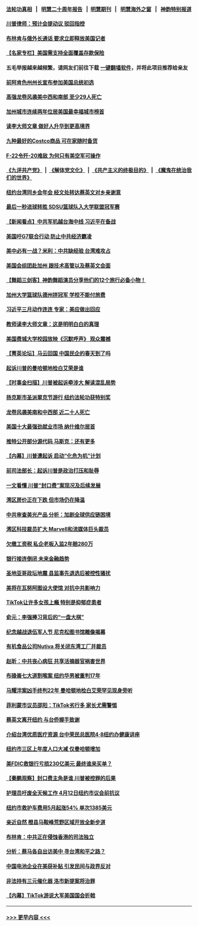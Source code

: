 #### [法轮功真相](https://github.com/gfw-breaker/truth/blob/master/README.md?t=0) &nbsp;&nbsp;|&nbsp;&nbsp; [明慧二十周年报告](https://github.com/gfw-breaker/mh-reports/blob/master/README.md?t=0) &nbsp;&nbsp;|&nbsp;&nbsp;[明慧期刊](https://github.com/gfw-breaker/mh-qikan) &nbsp;&nbsp;|&nbsp;&nbsp; [明慧海外之窗](https://github.com/gfw-breaker/mh-news/blob/master/README.md?t=0) &nbsp;&nbsp;|&nbsp;&nbsp; [神韵特别报道](https://github.com/gfw-breaker/mh-news/blob/master/shenyun.md?t=0)
#### [川普律师：预计会提动议 驳回指控](../pages/nsc412/n13963958.md?t=04030643) 
#### [布林肯与俄外长通话 要求立即释放美国记者](../pages/nsc412/n13963946.md?t=04030643) 
#### [【名家专栏】美国需支持全面覆盖存款保险](../pages/nsc412/n13963860.md?t=04030643) 
#### 五毛举报越来越频繁，请网友们前往下载 [一键翻墙软件](https://github.com/gfw-breaker/ssr-accounts)，并将此项目推荐给亲友
#### [前阿肯色州州长宣布参加美国总统初选](../pages/nsc412/n13963935.md?t=04030643) 
#### [高强龙卷风袭美中西和南部 至少29人死亡](../pages/nsc412/n13963807.md?t=04030643) 
#### [加州城市连续两年位居美国最幸福城市榜首](../pages/nsc412/n13963178.md?t=04030643) 
#### [读李大师文章 做好人升华到更高境界](../pages/nsc412/n13962050.md?t=04030643) 
#### [九种最好的Costco商品 可在家随时备货](../pages/nsc412/n13962245.md?t=04030643) 
#### [F-22令歼-20难敌 为何只有美空军可操作](../pages/nsc412/n13961165.md?t=04030643) 
#### [《九评共产党》](https://github.com/begood0513/9ping.md/blob/master/README.md) &nbsp;|&nbsp; [《解体党文化》](../../../../jtdwh.md/blob/master/README.md)  &nbsp;|&nbsp; [《共产主义的终极目的》](../../../../gczydzjmd.md/blob/master/README.md) &nbsp;|&nbsp; [《魔鬼在统治我们的世界》](../../../../mgztzwmdsj.md/blob/master/README.md) 
#### [纽约台湾同乡会年会 经文处转达蔡英文对乡亲谢意](../pages/nsc412/n13963723.md?t=04030643) 
#### [最后一秒进球转胜 SDSU篮球队入大学联盟冠军赛](../pages/nsc412/n13963492.md?t=04030643) 
#### [【新闻看点】中共军机越台海中线 习近平在备战](../pages/nsc412/n13963483.md?t=04030643) 
#### [美国吁G7联合行动 防止中共经济霸凌](../pages/nsc412/n13963564.md?t=04030643) 
#### [美中必有一战？米利：中共缺经验 台湾难攻占](../pages/nsc412/n13963490.md?t=04030643) 
#### [美国会组团赴加州 跟技术高管以及蔡英文会面](../pages/nsc412/n13963538.md?t=04030643) 
#### [【舞蹈三剑客】神韵舞蹈演员分享他们的12个旅行必备小物！](../pages/nsc412/n13963507.md?t=04030643) 
#### [加州大学篮球队德州拼冠军 学校不能付旅费](../pages/nsc412/n13963466.md?t=04030643) 
#### [习近平三月动作连连 专家：美应做出回应](../pages/nsc412/n13963399.md?t=04030643) 
#### [教师读李大师文章：这是明明白白的真理](../pages/nsc412/n13963405.md?t=04030643) 
#### [美国费城大学校园放映《沉默呼声》 观众震撼](../pages/nsc412/n13962185.md?t=04030643) 
#### [【菁英论坛】马云回国 中国民企的春天到了吗](../pages/nsc412/n13963374.md?t=04030643) 
#### [起诉川普的曼哈顿地检白艾荣是谁](../pages/nsc412/n13963347.md?t=04030643) 
#### [【时事金扫描】川普被起诉牵涉大 解读混乱局势](../pages/nsc412/n13963361.md?t=04030643) 
#### [扬克斯市圣派翠克节游行 纽约法轮功获特别奖](../pages/nsc412/n13962977.md?t=04030643) 
#### [龙卷风袭美南和中西部 近二十人死亡](../pages/nsc412/n13963297.md?t=04030643) 
#### [美国十大最强劲就业市场 纳什维尔居首](../pages/nsc412/n13963364.md?t=04030643) 
#### [推特公开部分源代码 马斯克：还有更多](../pages/nsc412/n13963340.md?t=04030643) 
#### [【内幕】川普遭起诉 启动“化危为机”计划](../pages/nsc412/n13963334.md?t=04030643) 
#### [前司法部长：起诉川普是政治打压和耻辱](../pages/nsc412/n13963330.md?t=04030643) 
#### [一文看懂 川普“封口费”案现况及后续发展](../pages/nsc412/n13962939.md?t=04030643) 
#### [湾区房价正在下跌 但市场仍在降温](../pages/nsc412/n13963233.md?t=04030643) 
#### [中共审查美光产品 分析：加剧全球供应链困境](../pages/nsc412/n13963146.md?t=04030643) 
#### [湾区科技裁员扩大 Marvell和流媒体巨头裁员](../pages/nsc412/n13963153.md?t=04030643) 
#### [欠缴工资税 私企老板入监2年赔280万](../pages/nsc412/n13963150.md?t=04030643) 
#### [银行接连倒闭   未来金融趋势](../pages/nsc412/n13963109.md?t=04030643) 
#### [圣地亚哥政坛地震 县监事先退选后被控性骚扰](../pages/nsc412/n13962956.md?t=04030643) 
#### [美将在瓦努阿图设大使馆 对抗中共影响力](../pages/nsc412/n13962934.md?t=04030643) 
#### [TikTok让许多女孩上瘾   特别是抑郁症患者](../pages/nsc412/n13963055.md?t=04030643) 
#### [俞元：李强捧习背后的“一盘大棋”](../pages/nsc412/n13963042.md?t=04030643) 
#### [纪念越战退伍军人节 尼克松图书馆雕像揭幕](../pages/nsc412/n13963035.md?t=04030643) 
#### [有机食品公司Nutiva 将关闭东湾工厂并裁员](../pages/nsc412/n13963032.md?t=04030643) 
#### [赵昕：中共丧心病狂 共享活摘器官祸害世界](../pages/nsc412/n13963031.md?t=04030643) 
#### [布碌崙七大道割喉案 纽约华男被重判17年](../pages/nsc412/n13962966.md?t=04030643) 
#### [马耀泮案凶手终判22年 曼哈顿地检白艾荣罕见现身旁听](../pages/nsc412/n13962972.md?t=04030643) 
#### [菲利蒙市议员邵阳：TikTok劣行多 家长尤需警惕](../pages/nsc412/n13963005.md?t=04030643) 
#### [蔡英文离开纽约 与台侨握手致谢](../pages/nsc412/n13962942.md?t=04030643) 
#### [介绍台湾优质医疗资源 台中荣民总医院4‧8纽约办健康讲座](../pages/nsc412/n13962961.md?t=04030643) 
#### [纽约市三区上年度人口大减 仅曼哈顿增加](../pages/nsc412/n13962935.md?t=04030643) 
#### [美FDIC救银行亏损230亿美元 最终谁来买单？](../pages/nsc412/n13962882.md?t=04030643) 
#### [【秦鹏观察】封口费主角是谁 川普被控罪的后果](../pages/nsc412/n13962862.md?t=04030643) 
#### [护理员吁废全天候工作 4月12日纽约市议会前抗议](../pages/nsc412/n13962970.md?t=04030643) 
#### [纽约市救护车费用5月起涨54% 单次1385美元](../pages/nsc412/n13962937.md?t=04030643) 
#### [亲近自然 橙县马鞍峰荒野区域开放全新步道](../pages/nsc412/n13962898.md?t=04030643) 
#### [布林肯：中共正在侵蚀香港的司法独立](../pages/nsc412/n13962839.md?t=04030643) 
#### [分析：蔡马各自出访美中 寻台湾和平之路？](../pages/nsc412/n13962624.md?t=04030643) 
#### [中国电池企业在美获补贴 引发民间与政界反对](../pages/nsc412/n13962817.md?t=04030643) 
#### [非法持有三元催化器 洛市新提案将治罪](../pages/nsc412/n13962858.md?t=04030643) 
#### [【内幕】TikTok游说大军美国国会折戟](../pages/nsc412/n13962800.md?t=04030643) 

----
#### [ >>> 更早内容 <<< ](../indexes/nsc412-earlier.md)
